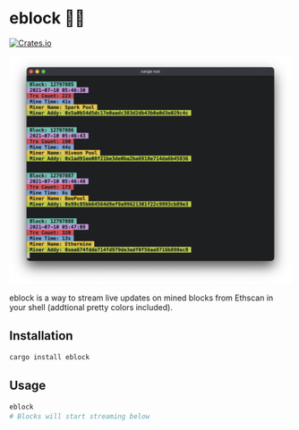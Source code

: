 # eblock 🧑‍🎤

<a href="https://crates.io/crates/eblock">
  <img alt="Crates.io" src="https://img.shields.io/crates/v/eblock.svg">
</a>

![eblock screenshot](photos/screenshot.png)

eblock is a way to stream live updates on mined blocks from Ethscan in your shell (addtional pretty colors included).

## Installation

```bash
cargo install eblock
```

## Usage

```bash
eblock
# Blocks will start streaming below
```